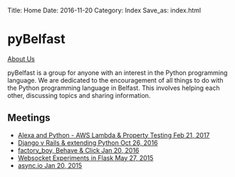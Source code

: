Title: Home
Date: 2016-11-20
Category: Index
Save_as: index.html

# pyBelfast #

[About Us]({filename}pages/about.md)

pyBelfast is a group for anyone with an interest in the Python programming language. We are dedicated to the encouragement of all things to do with the Python programming language in Belfast. This involves helping each other, discussing topics and sharing information.

## Meetings ##
- [Alexa and Python - AWS Lambda & Property Testing Feb 21, 2017]({filename}/meetup/2017-02-21-alexa_and_python_aws_lambada_property_testing.md)
- [Django v Rails & extending Python Oct 26, 2016]({filename}/meetup/2016-10-26-django_v_rails-extending_python_with_rust_and_cffi.md)
- [factory_boy, Behave & Click Jan 20, 2016]({filename}/meetup/2016-01-20-factory_boy_behave_and_click.md)
- [Websocket Experiments in Flask May 27, 2015]({filename}/meetup/2015-05-27-websocket-experiments-in-flask.md)
- [async.io Jan 20, 2015]({filename}/meetup/2015-01-20-asyncdotio.md)

